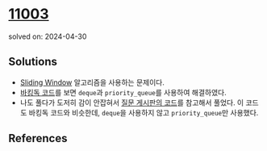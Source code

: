 # [11003](https://www.acmicpc.net/problem/11003)
solved on: 2024-04-30

## Solutions

- [Sliding Window](https://velog.io/@alkwen0996/%EC%95%8C%EA%B3%A0%EB%A6%AC%EC%A6%98-%EC%8A%AC%EB%9D%BC%EC%9D%B4%EB%94%A9-%EC%9C%88%EB%8F%84%EC%9A%B0Sliding-Window) 알고리즘을 사용하는 문제이다.
- [바킹독 코드](https://github.com/encrypted-def/basic-algo-lecture/tree/master/0x07/solutions)를 보면 `deque`과 `priority_queue`를 사용하여 해결하였다.
- 나도 풀다가 도저히 감이 안잡혀서 [질문 게시판의 코드](https://www.acmicpc.net/board/view/41669)를 참고해서 풀었다. 이 코드도 바킹독 코드와 비슷한데, `deque`을 사용하지 않고 `priority_queue`만 사용했다.

## References
